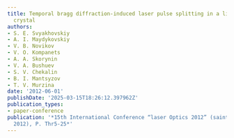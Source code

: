 ```yaml
---
title: Temporal bragg diffraction-induced laser pulse splitting in a linear photonic
  crystal
authors:
- S. E. Svyakhovskiy
- A. I. Maydykovskiy
- V. B. Novikov
- V. O. Kompanets
- A. A. Skorynin
- V. A. Bushuev
- S. V. Chekalin
- B. I. Mantsyzov
- T. V. Murzina
date: '2012-06-01'
publishDate: '2025-03-15T18:26:12.397962Z'
publication_types:
- paper-conference
publication: '*15th International Conference “laser Optics 2012” (saint-petersburg,
  2012), P. Thr5-25*'
---
```

